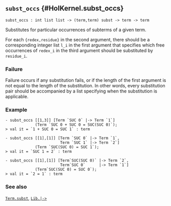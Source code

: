 ## `subst_occs` {#HolKernel.subst_occs}


```
subst_occs : int list list -> (term,term) subst -> term -> term
```



Substitutes for particular occurrences of subterms of a given term.


For each `{redex,residue}` in the second argument, there should be a
corresponding integer list `l_i` in the first argument that specifies which
free occurrences of `redex_i` in the third argument should be substituted
by `residue_i`.

### Failure

Failure occurs if any substitution fails, or if the length of
the first argument is not equal to the length of the substitution. In
other words, every substitution pair should be accompanied by a list specifying
when the substitution is applicable.

### Example

    
    - subst_occs [[1,3]] [Term `SUC 0` |-> Term `1`]
                 (Term `SUC 0 + SUC 0 = SUC(SUC 0)`);
    > val it = `1 + SUC 0 = SUC 1` : term
    
    - subst_occs [[1],[1]] [Term `SUC 0` |-> Term `1`,
                            Term `SUC 1` |-> Term `2`]
                 (Term `SUC(SUC 0) = SUC 1`);
    > val it = `SUC 1 = 2` : term
    
    - subst_occs [[1],[1]] [Term`SUC(SUC 0)` |-> Term `2`,
                            Term`SUC 0`      |-> Term `1`]
                 (Term`SUC(SUC 0) = SUC 0`);
    > val it = `2 = 1` : term
    



### See also

[`Term.subst`](#Term.subst), [`Lib.|->`](#Lib..GZKQ4)

